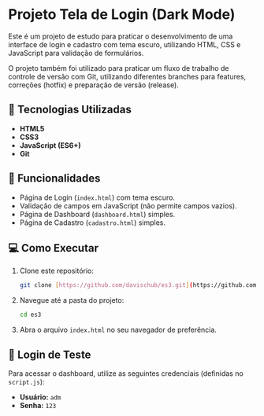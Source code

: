 # Projeto Tela de Login (Dark Mode)

Este é um projeto de estudo para praticar o desenvolvimento de uma interface de login e cadastro com tema escuro, utilizando HTML, CSS e JavaScript para validação de formulários.

O projeto também foi utilizado para praticar um fluxo de trabalho de controle de versão com Git, utilizando diferentes branches para features, correções (hotfix) e preparação de versão (release).

## 🚀 Tecnologias Utilizadas

* **HTML5**
* **CSS3**
* **JavaScript (ES6+)**
* **Git**

## 🔧 Funcionalidades

* Página de Login (`index.html`) com tema escuro.
* Validação de campos em JavaScript (não permite campos vazios).
* Página de Dashboard (`dashboard.html`) simples.
* Página de Cadastro (`cadastro.html`) simples.

## 💻 Como Executar

1.  Clone este repositório:
    ```bash
    git clone [https://github.com/davischub/es3.git](https://github.com/davischub/es3.git)
    ```
2.  Navegue até a pasta do projeto:
    ```bash
    cd es3
    ```
3.  Abra o arquivo `index.html` no seu navegador de preferência.

## 🔑 Login de Teste

Para acessar o dashboard, utilize as seguintes credenciais (definidas no `script.js`):

* **Usuário:** `adm`
* **Senha:** `123`
